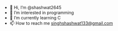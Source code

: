 - 👋 Hi, I’m @shashwat2645
- 👀 I’m interested in programming
- 🌱 I’m currently learning C
- 📫 How to reach me singhshashwat133@gmail.com

<!---
shashwat2645/shashwat2645 is a ✨ special ✨ repository because its `README.md` (this file) appears on your GitHub profile.
You can click the Preview link to take a look at your changes.
--->
